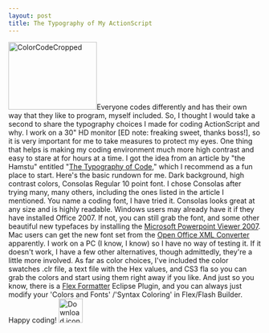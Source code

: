 ```yaml
---
layout: post
title: The Typography of My ActionScript
---
```


<a href="http://kevinsuttle.com/2009/06/30/the-typography-of-my-actionscript/colorcodecropped/"><img title="ColorCodeCropped" src="/images/ColorCodeCropped.png" alt="ColorCodeCropped" width="176" height="135"/></a>Everyone codes differently and has their own way that they like to program, myself included. So, I thought I would take a second to share the typography choices I made for coding ActionScript and why. I work on a 30" HD monitor [ED note: freaking sweet, thanks boss!], so it is very important for me to take measures to protect my eyes. One thing that helps is making my coding environment much more high contrast and easy to stare at for hours at a time. I got the idea from an article by "the Hamstu" entitled "<a title="The hamstu - The Typography of Code" href="http://blog.hamstu.com/2008/02/03/the-typography-of-code/">The Typography of Code</a>," which I recommend as a fun place to start. Here's the basic rundown for me. Dark background, high contrast colors, Consolas Regular 10 point font. I chose Consolas after trying many, many others, including the ones listed in the article I mentioned. You name a coding font, I have tried it. Consolas looks great at any size and is highly readable.
Windows users may already have it if they have installed Office 2007. If not, you can still grab the font, and some other beautiful new typefaces by installing the <a title="Microsoft - Download Powerpoint Viewer 2007" href="http://www.microsoft.com/downloads/details.aspx?familyid=048DC840-14E1-467D-8DCA-19D2A8FD7485&amp;displaylang=en">Microsoft Powerpoint Viewer 2007</a>.
Mac users can get the new font set from the <a title="Using Calibri and other Office 2007 fonts on the Mac" href="http://www.dbdes.com/tech_tips/using-calibri-and-other-office-2007-fonts-mac">Open Office XML Converter</a> apparently. I work on a PC (I know, I know) so I have no way of testing it. If it doesn't work, I have a few other alternatives, though admittedly, they're a little more involved.
 As far as color choices, I've included the color swatches .clr file, a text file with the Hex values, and CS3 fla so you can grab the colors and start using them right away if you like.  And just so you know, there is a <a title="Sourceforge - Flex Formatter" href="http://sourceforge.net/projects/flexformatter/">Flex Formatter</a> Eclipse Plugin, and you can always just modify your 'Colors and Fonts' /'Syntax Coloring' in Flex/Flash Builder. Happy coding! <a href="/images/HighContrastCode.zip"><img title="Download resources" src="/images/box_download_48.png" alt="Download icon" width="48" height="48"/></a>